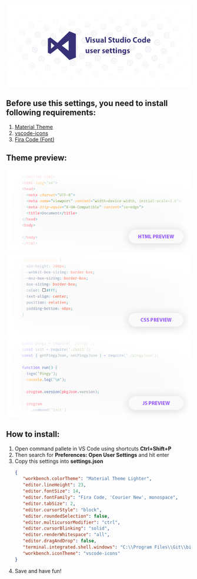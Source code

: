<p align="center"><img src="images/header.jpg"/ ></p>

## Before use this settings, you need to install following requirements:

1. [Material Theme](https://marketplace.visualstudio.com/items?itemName=Equinusocio.vsc-material-theme)
2. [vscode-icons](https://marketplace.visualstudio.com/items?itemName=robertohuertasm.vscode-icons)
3. [Fira Code (Font)](https://github.com/tonsky/FiraCode)

## Theme preview:

<img src="images/html.jpg">
<img src="images/css.jpg">
<img src="images/js.jpg">

## How to install:

1. Open command pallete in VS Code using shortcuts __Ctrl+Shift+P__
2. Then search for __Preferences: Open User Settings__ and hit enter
3. Copy this settings into __settings.json__
   ```json
   {
      "workbench.colorTheme": "Material Theme Lighter",
      "editor.lineHeight": 23,
      "editor.fontSize": 14,
      "editor.fontFamily": "Fira Code, 'Courier New', monospace",
      "editor.tabSize": 2,
      "editor.cursorStyle": "block",
      "editor.roundedSelection": false,
      "editor.multicursorModifier": "ctrl",
      "editor.cursorBlinking": "solid",
      "editor.renderWhitespace": "all",
      "editor.dragAndDrop": false,
      "terminal.integrated.shell.windows": "C:\\Program Files\\Git\\bin\\bash.exe",
      "workbench.iconTheme": "vscode-icons"
   }
   ```
4. Save and have fun!